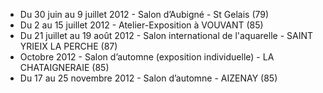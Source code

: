 
* Du 30 juin au 9 juillet 2012 - Salon d’Aubigné - St Gelais (79)
* Du 2 au 15 juillet 2012 - Atelier-Exposition à VOUVANT (85)
* Du 21 juillet au 19 août 2012 - Salon international de l'aquarelle - SAINT YRIEIX LA PERCHE (87)
* Octobre 2012 - Salon d’automne (exposition individuelle) - LA CHATAIGNERAIE (85)
* Du 17 au 25 novembre 2012 - Salon d’automne - AIZENAY (85)
